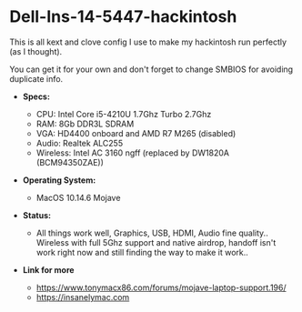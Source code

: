# Dell-Ins-14-5447-hackintosh

This is all kext and clove config I use to make my hackintosh run perfectly (as I thought).

You can get it for your own and don't forget to change SMBIOS for avoiding duplicate info.

* **Specs:**
	* CPU: Intel Core i5-4210U 1.7Ghz Turbo 2.7Ghz
	* RAM: 8Gb DDR3L SDRAM
	* VGA: HD4400 onboard and AMD R7 M265 (disabled)
	* Audio: Realtek ALC255
	* Wireless: Intel AC 3160 ngff (replaced by DW1820A (BCM94350ZAE))

* **Operating System:**
	* MacOS 10.14.6 Mojave

* **Status:**
	* All things work well, Graphics, USB, HDMI, Audio fine quality.. Wireless with full 5Ghz support and native airdrop, handoff isn't work right now and still finding the way to make it work..

* **Link for more**
	* https://www.tonymacx86.com/forums/mojave-laptop-support.196/
	* https://insanelymac.com